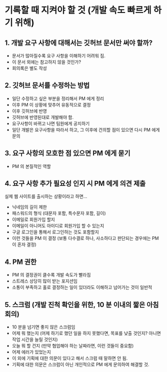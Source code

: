 # 기록할 때 지켜야 할 것 (개발 속도 빠르게 하기 위해)

## 1. 개발 요구 사항에 대해서는 깃허브 문서만 써야 할까?
- 문서가 많아질수록 요구 사항을 이해하기 어려워 짐.
- 이 문서 외에는 참고하지 않을 것인가?
- 회의록은 별도 작성

## 2. 깃허브 문서를 수정하는 방법
- 일단 수정하고 싶은 부분을 정리해서 PM 에게 정리
- 이후 PM 이 상황에 맞추어 유동적으로 결정
- 이후 깃허브에 반영
- 깃허브에 반영된대로 개발해야 함.
- 요구사항이 바뀌고 나면 팀원에게 공지하기
- 일단 개발은 요구사항을 따라서 하고, 그 이후에 건의할 점이 있으면 다시 PM 에게 문의

## 3. 요구 사항의 모호한 점 있으면 PM 에게 묻기
- PM 의 본질적인 역할

## 4. 요구 사항 추가 필요성 인지 시 PM 에게 의견 제출
실제 웹 사이트를 출시하는 상황이라고 하면...

- 닉네임의 길이 제한
- 패스워드의 형식 (대문자 포함, 특수문자 포함, 길이)
- 이메일로 회원가입 할지
- 이메일이 아니어도 아이디로 회원가입 할 수 있는지
- 구글 로그인을 통해서 로그인하는 것도 포함할지
- 이런 것들을 PM 이 결정 (보통 다수결로 하나, 사소하다고 판단되는 경우에는 PM 이 혼자 결정)

## 4. PM 권한
- PM 의 결정권이 클수록 개발 속도가 빨라짐
- 스트레스 상당히 많이 받는 포지션임
- 소통이 부족하고 홀로 결정하는 일이 있더라도 이해하고 넘어가는 것이 일반적

## 5. 스크럼 (개발 진척 확인을 위한, 10 분 이내의 짧은 아침 회의)
- 10 분을 넘기면 좋지 않은 스크럼임
- 어제 뭐 했는지 (어제 하기로 했던 일을 하지 못했다면, 목표를 낮출 것인지? 아니면 작업 시간을 늘릴 것인지)
- 오늘 뭐 할 건지 (만약 협업해야 하는 날짜라면, 이런 것들이 중요함)
- 어제 에러가 있었는지
- 이 외에 기획에 대한 의문이 있다고 해서 스크럼 때 말하면 안 됨.
- 기획에 대한 의문은 스크럼이 아닌 개인적으로 PM 에게 문의하여 해결할 것.